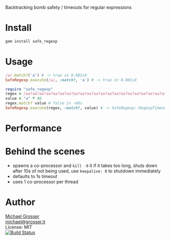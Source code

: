 Backtracking bomb safety / timeouts for regular expressions

Install
=======

```Bash
gem install safe_regexp
```

Usage
=====

```Ruby
/a/.match?('a') # -> true in 0.001sX
SafeRegexp.execute(/a/, :match?, 'a') # -> true in 0.001sX

require "safe_regexp"
regex = /aa?aa?aa?aa?aa?aa?aa?aa?aa?aa?aa?aa?aa?aa?aa?aa?aa?aa?aa?aa?aa?aa?aa?aa?aa?aa?aa?aa?aa?aa?aa?aa?aa?aa?aa?aa?aa?aa?aa?aa?aa?aa?aa?aa?aa?aa?aa?aa?aa?aa?aa?aa?aa?aa?aa?aa?aa?aa?aa?aa?aa?aa?aa?aa?aa?aa?aa?aa?aa?aa?aa?aa?aa?aa?aa?aa?aa?aa?aa?aa?aa?aa?aa?aa?/
value = "a" * 46
regex.match? value # false in ~60s
SafeRegexp.execute(regex, :match?, value) # -> SafeRegexp::RegexpTimeout
```

Performance
===========


Behind the scenes
=================

 - spawns a co-processor and `kill -9` it if it takes too long, shuts down after 10s of not being used, use `keepalive: 0` to shutdown immediately
 - defaults to 1s timeout
 - uses 1 co-processor per thread

Author
======
[Michael Grosser](http://grosser.it)<br/>
michael@grosser.it<br/>
License: MIT<br/>
[![Build Status](https://travis-ci.org/grosser/safe_regexp.png)](https://travis-ci.org/grosser/safe_regexp)
